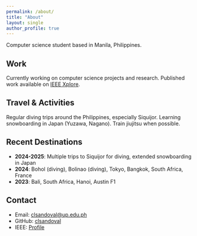 ```yaml
---
permalink: /about/
title: "About"
layout: single
author_profile: true
---
```


Computer science student based in Manila, Philippines.

## Work
Currently working on computer science projects and research. Published work available on [IEEE Xplore](https://ieeexplore.ieee.org/author/37089645213).

## Travel & Activities
Regular diving trips around the Philippines, especially Siquijor. Learning snowboarding in Japan (Yuzawa, Nagano). Train jiujitsu when possible.

## Recent Destinations
- **2024-2025**: Multiple trips to Siquijor for diving, extended snowboarding in Japan
- **2024**: Bohol (diving), Bolinao (diving), Tokyo, Bangkok, South Africa, France
- **2023**: Bali, South Africa, Hanoi, Austin F1

## Contact
- Email: clsandoval@up.edu.ph
- GitHub: [clsandoval](https://github.com/clsandoval)
- IEEE: [Profile](https://ieeexplore.ieee.org/author/37089645213)